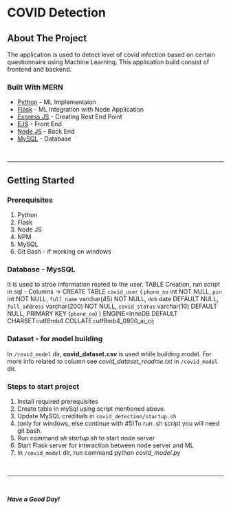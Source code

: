 # COVID Detection
<!-- ABOUT THE PROJECT -->
## About The Project
The application is used to detect level of covid infection based on certain questionnaire using Machine Learning. This application build consist of frontend and backend.
### Built With MERN
* [Python](https://www.python.org/) - ML Implementaion
* [Flask](https://flask.palletsprojects.com/en/2.0.x/) - ML Integration with Node Application
* [Express JS](https://expressjs.com/) - Creating Rest End Point
* [EJS](https://ejs.co/) - Front End
* [Node JS](https://nodejs.org/en/) - Back End 
* [MySQL](https://www.mysql.com/) - Database

<br>
<hr>

<!-- GETTING STARTED -->
## Getting Started
### Prerequisites
1. Python
2. Flask
3. Node JS
4. NPM
5. MySQL
6. Git Bash - if working on windows

### Database - MysSQL
It is used to stroe information reated to the user.
TABLE Creation, run script in sql -
Columns -> CREATE TABLE `covid_user` (
  `phone_no` int NOT NULL,
  `pin` int NOT NULL,
  `full_name` varchar(45) NOT NULL,
  `dob` date DEFAULT NULL,
  `full_address` varchar(200) NOT NULL,
  `covid_status` varchar(10) DEFAULT NULL,
  PRIMARY KEY (`phone_no`)
) ENGINE=InnoDB DEFAULT CHARSET=utf8mb4 COLLATE=utf8mb4_0900_ai_ci;

### Dataset - for model building
In ```/covid_model``` dir, **covid_dataset.csv** is used while building model. For more info related to column see *covid_dataset_readme.txt* in ```/covid_model``` dir.

### Steps to start project
1. Install required prerequisites
2. Create table in mySql using script mentioned above.
3. Update MySQL creditials in ```covid_detection/startup.sh```
4. (only for windows, else continue with #5)To run .sh script you will need git bash.
5. Run command *sh startup.sh* to start node server
6. Start Flask server for interaction between node server and ML
7. In ```/covid_model``` dir, run command python *covid_model.py* 


<br>
<hr>
<br>

***Have a Good Day!***
